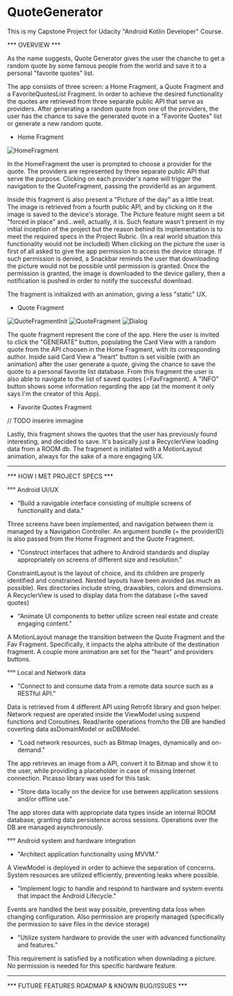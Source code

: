 # QuoteGenerator
 
This is my Capstone Project for Udacity "Android Kotlin Developer" Course.

*** OVERVIEW ***

As the name suggests, Quote Generator gives the user the chanche to get a random quote by some famous people from the world and save it to a personal "favorite quotes" list. 

The app consists of three screen: a Home Fragment, a Quote Fragment and a FavoriteQuotesList Fragment. 
In order to achieve the desired functionality the quotes are retrieved from three separate public API that serve as providers. After generating a random quote from one of the providers, the user has the chance to save the generated quote in a "Favorite Quotes" list or generate a new random quote.

- Home Fragment

![HomeFragment](https://user-images.githubusercontent.com/98179119/158987538-bf877903-b1dd-4c3e-b8d0-fe2861393bb9.png)

In the HomeFragment the user is prompted to choose a provider for the quote. The providers are represented by three separate public API that serve the purpose. Clicking on each provider's name will trigger the navigation to the QuoteFragment, passing the providerId as an argument.

Inside this fragment is also present a "Picture of the day" as a little treat. The image is retrieved from a fourth public API, and by clicking on it the image is saved to the device's storage. 
The Picture feature might seem a bit "forced in place" and...well, actually, it is. Such feature wasn't present in my initial inception of the project but the reason behind its implementation is to meet the required specs in the Project Rubric. (In a real world situation this functionality would not be included)
When clicking on the picture the user is first of all asked to give the app permission to access the device storage. If such permission is denied, a Snackbar reminds the user that downloading the picture would not be possible until permission is granted. 
Once the permission is granted, the image is downloaded to the device gallery, then a notification is pushed in order to notify the successful download.

The fragment is initialized with an animation, giving a less "static" UX. 

- Quote Fragment

![QuoteFragmentInit](https://user-images.githubusercontent.com/98179119/158991046-7b102d3c-9910-4004-8b0a-61b3c7f7a8af.png)
![QuoteFragment](https://user-images.githubusercontent.com/98179119/158991149-3921943b-c39f-4b74-ac73-713f5324cacb.png)
![Dialog](https://user-images.githubusercontent.com/98179119/158991209-ab73cd10-6327-40e9-89b6-c82d42a5eca4.png)


The quote fragment represent the core of the app. Here the user is invited to click the "GENERATE" button, populating the Card View with a random quote from the API choosen in the Home Fragment, with its corresponding author. Inside said Card View a "heart" button is set visible (with an animation) after the user generate a quote, giving the chance to save the quote to a personal favorite list database. From this fragment the user is also able to navigate to the list of saved quotes (=FavFragment).
A "INFO" button shows some information regarding the app (at the moment it only says I'm the creator of this App).

- Favorite Quotes Fragment

// TODO inserire immagine 

Lastly, this fragment shows the quotes that the user has previously found interesting, and decided to save. 
It's basically just a RecyclerView loading data from a ROOM db. The fragment is initiated with a MotionLayout animation, always for the sake of a more engaging UX.


________________________________


*** HOW I MET PROJECT SPECS ***

°°° Android UI/UX

- "Build a navigable interface consisting of multiple screens of functionality and data."

Three screens have been implemented, and navigation between them is managed by a Navigation Controller. An argument bundle (= the providerID) is also passed from the Home Fragment and the Quote Fragment.

- "Construct interfaces that adhere to Android standards and display appropriately on screens of different size and resolution."

ConstraintLayout is the layout of choice, and its children are properly identified and constrained.
Nested layouts have been avoided (as much as possible).
Res directories include string, drawables, colors and dimensions.
A RecyclerView is used to display data from the database (=the saved quotes)

- "Animate UI components to better utilize screen real estate and create engaging content."

A MotionLayout manage the transition between the Quote Fragment and the Fav Fragment. Specifically, it impacts the alpha attribute of the destination fragment. A couple more animation are set for the "heart" and providers buttons.


°°° Local and Network data

- "Connect to and consume data from a remote data source such as a RESTful API."

Data is retrieved from 4 different API using Retrofit library and gson helper. Network request are operated inside the ViewModel using suspend functions and Coroutines. Read/write operations from/to the DB are handled coverting data asDomainModel or asDBModel.

- "Load network resources, such as Bitmap Images, dynamically and on-demand."

The app retrieves an image from a API, convert it to Bitmap and show it to the user, while providing a placeholder in case of missing Internet connection.
Picasso library was used for this task.

- "Store data locally on the device for use between application sessions and/or offline use."

The app stores data with appropriate data types inside an internal ROOM database, granting data persistence across sessions. 
Operations over the DB are managed asynchronously.


°°° Android system and hardware integration

- "Architect application functionality using MVVM."

A ViewModel is deployed in order to achieve the separation of concerns. 
System resources are utilized efficiently, preventing leaks where possible.

- "Implement logic to handle and respond to hardware and system events that impact the Android Lifecycle."

Events are handled the best way possible, preventing data loss when changing configuration. Also permission are properly managed (specifically the permission to save files in the device storage)

- "Utilize system hardware to provide the user with advanced functionality and features."

This requirement is satisfied by a notification when downlading a picture. No permission is needed for this specific hardware feature.


_______________________________

*** FUTURE FEATURES ROADMAP & KNOWN BUG/ISSUES ***








